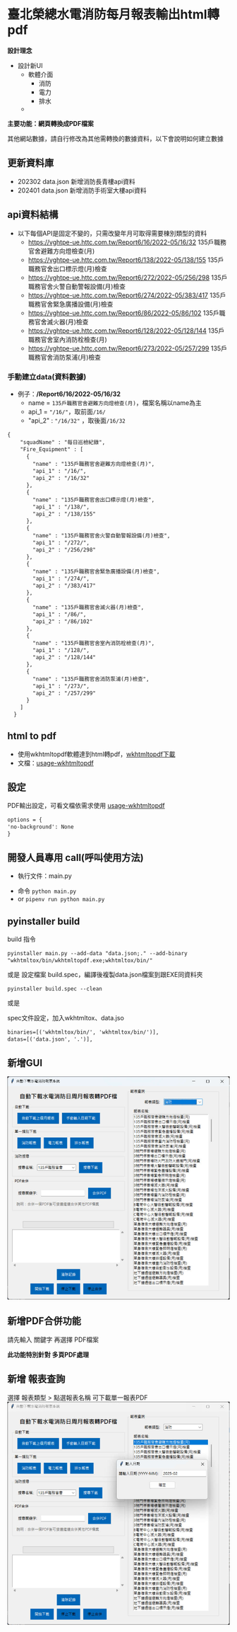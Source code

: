 # 臺北榮總水電消防每月報表輸出html轉pdf


**設計理念**
- 設計新UI
  * 軟體介面
    * 消防
    * 電力
    * 排水
  * 

**主要功能：網頁轉換成PDF檔案**

其他網站數據，請自行修改為其他需轉換的數據資料，以下會說明如何建立數據

## 更新資料庫
* 202302 data.json 新增消防長青樓api資料
* 202401 data.json 新增消防手術室大樓api資料

##  api資料結構
- 以下每個API是固定不變的，只需改變年月可取得需要棟別類型的資料
    - https://vghtpe-ue.httc.com.tw/Report6/16/2022-05/16/32  135戶職務官舍避難方向燈檢查(月)
    - https://vghtpe-ue.httc.com.tw/Report6/138/2022-05/138/155  135戶職務官舍出口標示燈(月)檢查
    - https://vghtpe-ue.httc.com.tw/Report6/272/2022-05/256/298  135戶職務官舍火警自動警報設備(月)檢查
    - https://vghtpe-ue.httc.com.tw/Report6/274/2022-05/383/417  135戶職務官舍緊急廣播設備(月)檢查
    - https://vghtpe-ue.httc.com.tw/Report6/86/2022-05/86/102  135戶職務官舍滅火器(月)檢查
    - https://vghtpe-ue.httc.com.tw/Report6/128/2022-05/128/144  135戶職務官舍室內消防栓檢查(月)
    - https://vghtpe-ue.httc.com.tw/Report6/273/2022-05/257/299  135戶職務官舍消防泵浦(月)檢查
### 手動建立data(資料數據)
* 例子：**/Report6/16/2022-05/16/32**
    * name = `135戶職務官舍避難方向燈檢查(月)`，檔案名稱以name為主
    * api_1 =  `"/16/"`，取前面`/16/`
    * "api_2" : `"/16/32"`  ，取後面`/16/32`

```
{
    "squadName" : "每日巡檢紀錄",
    "Fire_Equipment" : [
      {
        "name" : "135戶職務官舍避難方向燈檢查(月)",
        "api_1" : "/16/",
        "api_2" : "/16/32"
      },
      {
        "name" : "135戶職務官舍出口標示燈(月)檢查",
        "api_1" : "/138/",
        "api_2" : "/138/155"
      },
      {
        "name" : "135戶職務官舍火警自動警報設備(月)檢查",
        "api_1" : "/272/",
        "api_2" : "/256/298"
      },
      {
        "name" : "135戶職務官舍緊急廣播設備(月)檢查",
        "api_1" : "/274/",
        "api_2" : "/383/417"
      },
      {
        "name" : "135戶職務官舍滅火器(月)檢查",
        "api_1" : "/86/",
        "api_2" : "/86/102"
      },
      {
        "name" : "135戶職務官舍室內消防栓檢查(月)",
        "api_1" : "/128/",
        "api_2" : "/128/144"
      },
      {
        "name" : "135戶職務官舍消防泵浦(月)檢查",
        "api_1" : "/273/",
        "api_2" : "/257/299"
      }
    ]
  }
```

## html to pdf 
* 使用wkhtmltopdf軟體達到html轉pdf，[wkhtmltopdf下載](https://wkhtmltopdf.org/)
* 文檔：[usage-wkhtmltopdf](https://wkhtmltopdf.org/usage/wkhtmltopdf.txt)

## 設定

PDF輸出設定，可看文檔依需求使用 [usage-wkhtmltopdf](https://wkhtmltopdf.org/usage/wkhtmltopdf.txt)
```
options = {
'no-background': None
}
```
## 開發人員專用 call(呼叫使用方法)
* 執行文件：main.py
 - 命令 `python main.py`
 - or `pipenv run python main.py`



## pyinstaller build

build 指令

```
pyinstaller main.py --add-data "data.json;." --add-binary "wkhtmltox/bin/wkhtmltopdf.exe;wkhtmltox/bin/"
```
或是
設定檔案  build.spec，編譯後複製data.json檔案到跟EXE同資料夾
```
pyinstaller build.spec --clean
```


或是

spec文件設定，加入wkhtmltox、data.jso
```
binaries=[('wkhtmltox/bin/', 'wkhtmltox/bin/')],
datas=[('data.json', '.')],
```

## 新增GUI 
![](./media/2025-03-23_173409.jpg)

## 新增PDF合併功能
請先輸入 關鍵字 再選擇 PDF檔案

**此功能特別針對 多頁PDF處理**

## 新增 報表查詢
選擇 報表類型 > 點選報表名稱 可下載單一報表PDF
![](./media/2025-03-23_214313.jpg)
